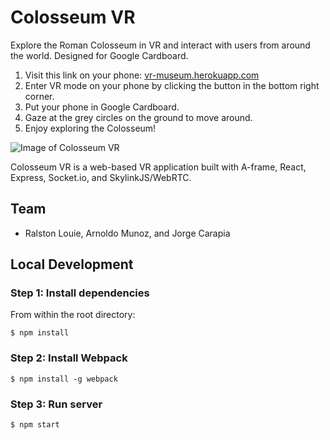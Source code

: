 # Colosseum VR

Explore the Roman Colosseum in VR and interact with users from around the world. Designed for Google Cardboard.

  1. Visit this link on your phone: [vr-museum.herokuapp.com](https://vr-museum.herokuapp.com)
  2. Enter VR mode on your phone by clicking the button in the bottom right corner.
  3. Put your phone in Google Cardboard.
  4. Gaze at the grey circles on the ground to move around.
  5. Enjoy exploring the Colosseum!

![Image of Colosseum VR](https://cloud.githubusercontent.com/assets/17284403/18498509/c13ca410-79eb-11e6-824e-1d53abe928c2.png)

Colosseum VR is a web-based VR application built with A-frame, React, Express, Socket.io, and SkylinkJS/WebRTC.

## Team

  - Ralston Louie, Arnoldo Munoz, and Jorge Carapia 

## Local Development

### Step 1: Install dependencies

From within the root directory:

```
$ npm install
```
### Step 2: Install Webpack

```
$ npm install -g webpack
```
### Step 3: Run server

```
$ npm start
```

